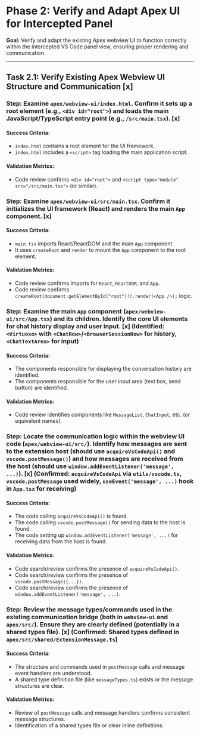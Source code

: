 # Phase 2: Verify and Adapt Apex UI for Intercepted Panel

**Goal:** Verify and adapt the existing Apex webview UI to function correctly within the intercepted VS Code panel view, ensuring proper rendering and communication.

---

## Task 2.1: Verify Existing Apex Webview UI Structure and Communication [x]

### Step: Examine `apex/webview-ui/index.html`. Confirm it sets up a root element (e.g., `<div id="root">`) and loads the main JavaScript/TypeScript entry point (e.g., `/src/main.tsx`). [x]
#### Success Criteria:
- `index.html` contains a root element for the UI framework.
- `index.html` includes a `<script>` tag loading the main application script.
#### Validation Metrics:
- Code review confirms `<div id="root">` and `<script type="module" src="/src/main.tsx">` (or similar).

### Step: Examine `apex/webview-ui/src/main.tsx`. Confirm it initializes the UI framework (React) and renders the main `App` component. [x]
#### Success Criteria:
- `main.tsx` imports React/ReactDOM and the main `App` component.
- It uses `createRoot` and `render` to mount the `App` component to the root element.
#### Validation Metrics:
- Code review confirms imports for `React`, `ReactDOM`, and `App`.
- Code review confirms `createRoot(document.getElementById("root")!).render(<App />);` logic.

### Step: Examine the main `App` component (`apex/webview-ui/src/App.tsx`) and its children. Identify the core UI elements for chat history display and user input. [x] (Identified: `<Virtuoso>` with `<ChatRow>`/`<BrowserSessionRow>` for history, `<ChatTextArea>` for input)
#### Success Criteria:
- The components responsible for displaying the conversation history are identified.
- The components responsible for the user input area (text box, send button) are identified.
#### Validation Metrics:
- Code review identifies components like `MessageList`, `ChatInput`, etc. (or equivalent names).

### Step: Locate the communication logic within the webview UI code (`apex/webview-ui/src/`). Identify how messages are sent to the extension host (should use `acquireVsCodeApi()` and `vscode.postMessage()`) and how messages are received from the host (should use `window.addEventListener('message', ...)`). [x] (Confirmed: `acquireVsCodeApi` via `utils/vscode.ts`, `vscode.postMessage` used widely, `useEvent('message', ...)` hook in `App.tsx` for receiving)
#### Success Criteria:
- The code calling `acquireVsCodeApi()` is found.
- The code calling `vscode.postMessage()` for sending data to the host is found.
- The code setting up `window.addEventListener('message', ...)` for receiving data from the host is found.
#### Validation Metrics:
- Code search/review confirms the presence of `acquireVsCodeApi()`.
- Code search/review confirms the presence of `vscode.postMessage({...})`.
- Code search/review confirms the presence of `window.addEventListener('message', ...)`.

### Step: Review the message types/commands used in the existing communication bridge (both in `webview-ui` and `apex/src/`). Ensure they are clearly defined (potentially in a shared types file). [x] (Confirmed: Shared types defined in `apex/src/shared/ExtensionMessage.ts`)
#### Success Criteria:
- The structure and commands used in `postMessage` calls and message event handlers are understood.
- A shared type definition file (like `messageTypes.ts`) exists or the message structures are clear.
#### Validation Metrics:
- Review of `postMessage` calls and message handlers confirms consistent message structures.
- Identification of a shared types file or clear inline definitions.
